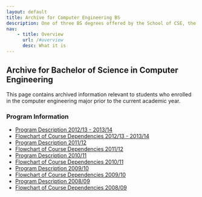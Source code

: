 ```yaml
---
layout: default
title: Archive for Computer Engineering BS
description: One of three BS degrees offered by the School of CSE, the BS in Computer Science is a 4-year degree with a combined focus on programming and theory.
nav:
    - title: Overview
      url: /#overview
      desc: What it is
---
```


## Archive for Bachelor of Science in __Computer Engineering__

This page contains archived information relevant to students who enrolled
in the computer engineering major prior to the current academic year.

### Program Information

- [Program Description 2012/13 - 2013/14][description-12-14]
- [Flowchart of Course Dependencies 2012/13 - 2013/14][flowchart-12-14]
- [Program Description 2011/12][description-11-12]
- [Flowchart of Course Dependencies 2011/12][flowchart-11-12]
- [Program Description 2010/11][description-10-11]
- [Flowchart of Course Dependencies 2010/11][flowchart-10-11]
- [Program Description 2009/10][description-09-10]
- [Flowchart of Course Dependencies 2009/10][flowchart-09-10]
- [Program Description 2008/09][description-08-09]
- [Flowchart of Course Dependencies 2008/09][flowchart-08-09]

[flowchart-12-14]: flowcharts/ce-flowchart-2012.pdf
[flowchart-11-12]: flowcharts/ce-flowchart-2011.pdf
[flowchart-10-11]: flowcharts/ce-flowchart-2010.pdf
[flowchart-09-10]: flowcharts/ce-flowchart-2009.pdf
[flowchart-08-09]: flowcharts/ce-flowchart-2008.pdf

[description-12-14]: descriptions/ce-description-2012.pdf
[description-11-12]: descriptions/ce-description-2011.pdf
[description-10-11]: descriptions/ce-description-2010.pdf
[description-09-10]: descriptions/ce-description-2009.pdf
[description-08-09]: descriptions/ce-description-2008.pdf


